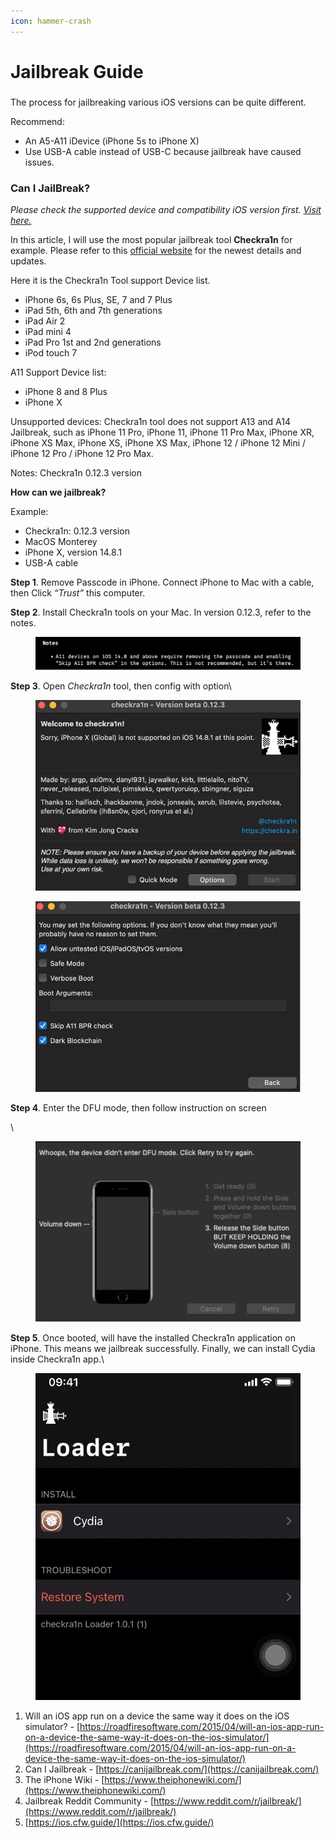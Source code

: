 ```yaml
---
icon: hammer-crash
---
```


# Jailbreak Guide

###

The process for jailbreaking various iOS versions can be quite different.&#x20;

Recommend:

* An A5-A11 iDevice (iPhone 5s to iPhone X)
* Use USB-A cable instead of USB-C because jailbreak have caused issues.

### **Can I JailBreak?**

_Please check the supported device and compatibility iOS version first._ [_Visit here._](https://canijailbreak.com/)

In this article, I will use the most popular jailbreak tool **Checkra1n** for example. Please refer to this [official website](https://checkra.in/) for the newest details and updates.

Here it is the Checkra1n Tool support Device list.

* iPhone 6s, 6s Plus, SE, 7 and 7 Plus
* iPad 5th, 6th and 7th generations
* iPad Air 2
* iPad mini 4
* iPad Pro 1st and 2nd generations
* iPod touch 7

A11 Support Device list:

* iPhone 8 and 8 Plus
* iPhone X

Unsupported devices: Checkra1n tool does not support A13 and A14 Jailbreak, such as iPhone 11 Pro, iPhone 11, iPhone 11 Pro Max, iPhone XR, iPhone XS Max, iPhone XS, iPhone XS Max, iPhone 12 / iPhone 12 Mini / iPhone 12 Pro / iPhone 12 Pro Max.

Notes: Checkra1n 0.12.3 version

**How can we jailbreak?**

Example:

* Checkra1n: 0.12.3 version
* MacOS Monterey
* iPhone X, version 14.8.1
* USB-A cable

**Step 1**. Remove Passcode in iPhone. Connect iPhone to Mac with a cable, then Click _“Trust”_ this computer.

**Step 2**. Install Checkra1n tools on your Mac. In version 0.12.3, refer to the notes.

<figure><img src="../../../.gitbook/assets/55564.png" alt=""><figcaption></figcaption></figure>

**Step 3**. Open _Checkra1n_ tool, then config with option\


<figure><img src="../../../.gitbook/assets/32605.png" alt=""><figcaption></figcaption></figure>

<figure><img src="../../../.gitbook/assets/2054.png" alt=""><figcaption></figcaption></figure>

**Step 4**. Enter the DFU mode, then follow instruction on screen

\


<figure><img src="../../../.gitbook/assets/16731.png" alt=""><figcaption></figcaption></figure>

**Step 5**. Once booted, will have the installed Checkra1n application on iPhone. This means we jailbreak successfully. Finally, we can install Cydia inside Checkra1n app.\


<figure><img src="../../../.gitbook/assets/62015.png" alt=""><figcaption></figcaption></figure>

1. Will an iOS app run on a device the same way it does on the iOS simulator? - [https://roadfiresoftware.com/2015/04/will-an-ios-app-run-on-a-device-the-same-way-it-does-on-the-ios-simulator/](https://roadfiresoftware.com/2015/04/will-an-ios-app-run-on-a-device-the-same-way-it-does-on-the-ios-simulator/)
2. Can I Jailbreak - [https://canijailbreak.com/](https://canijailbreak.com/)
3. The iPhone Wiki - [https://www.theiphonewiki.com/](https://www.theiphonewiki.com/)
4. Jailbreak Reddit Community - [https://www.reddit.com/r/jailbreak/](https://www.reddit.com/r/jailbreak/)
5. [https://ios.cfw.guide/](https://ios.cfw.guide/)
